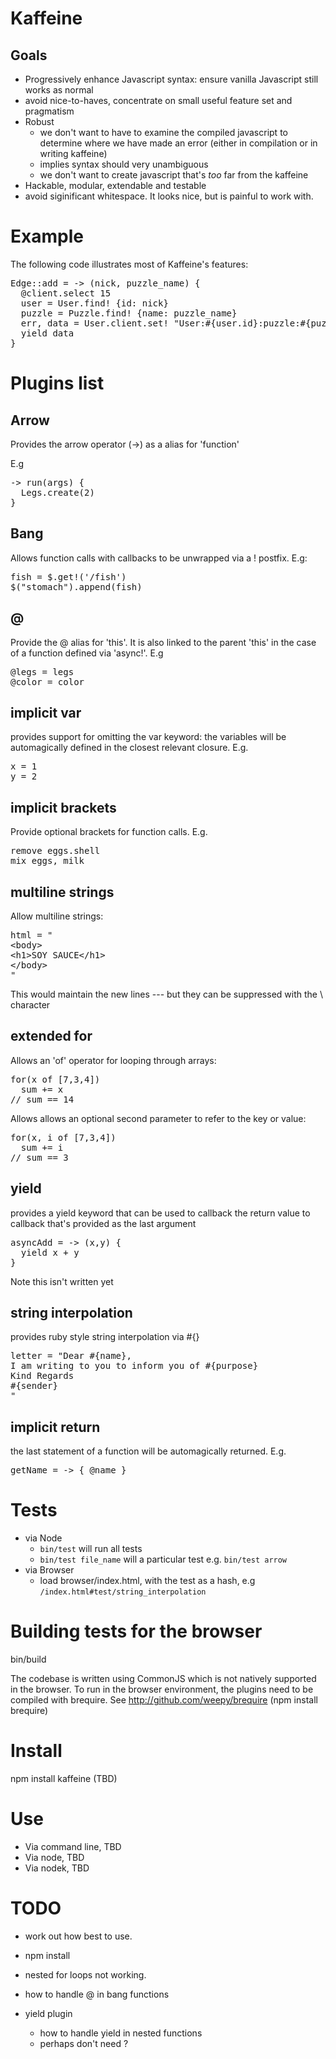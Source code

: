 Kaffeine
========

Goals
----

* Progressively enhance Javascript syntax: ensure vanilla Javascript still works as normal
* avoid nice-to-haves, concentrate on small useful feature set and pragmatism
* Robust
  - we don't want to have to examine the compiled javascript to determine where we have made an error (either in compilation or in writing kaffeine)
  - implies syntax should very unambiguous
  - we don't want to create javascript that's _too_ far from the kaffeine
* Hackable, modular, extendable and testable
* avoid siginificant whitespace. It looks nice, but is painful to work with.

Example
=======

The following code illustrates most of Kaffeine's features:
<pre>
Edge::add = -> (nick, puzzle_name) {
  @client.select 15
  user = User.find! {id: nick}
  puzzle = Puzzle.find! {name: puzzle_name}
  err, data = User.client.set! "User:#{user.id}:puzzle:#{puzzle.id}"
  yield data
}
</pre>

Plugins list
=========

Arrow
----- 

Provides the arrow operator (->) as a alias for 'function'

E.g
<pre>
-> run(args) {
  Legs.create(2)
}
</pre>

Bang
-----
Allows function calls with callbacks to be unwrapped via a ! postfix. E.g:

<pre>
fish = $.get!('/fish')
$("stomach").append(fish)
</pre>

@
--

Provide the @ alias for 'this'. It is also linked to the parent 'this' in the case of a function defined via 'async!'. E.g

<pre>
@legs = legs
@color = color
</pre>

implicit var
-----------

provides support for omitting the var keyword: the variables will be automagically defined in the closest relevant closure. E.g.

<pre>
x = 1
y = 2
</pre>
  
implicit brackets
-----------------

Provide optional brackets for function calls. E.g.

<pre>
remove eggs.shell
mix eggs, milk
</pre>
  
multiline strings
-----------------

Allow multiline strings: 

<pre>
html = "
&lt;body>
&lt;h1>SOY SAUCE&lt;/h1>
&lt;/body>
"
</pre>

This would maintain the new lines --- but they can be suppressed with the \ character 


extended for
-----------

Allows an 'of' operator for looping through arrays: 

<pre>
for(x of [7,3,4])
  sum += x
// sum == 14
</pre>
Allows allows an optional second parameter to refer to the key or value: 

<pre>
for(x, i of [7,3,4])
  sum += i
// sum == 3
</pre>

yield
-----

provides a yield keyword that can be used to callback the return value to callback that's provided as the last argument

<pre>
asyncAdd = -> (x,y) {
  yield x + y
}
</pre>

Note this isn't written yet

string interpolation
--------------------

provides ruby style string interpolation via #{}

<pre>
letter = "Dear #{name},
I am writing to you to inform you of #{purpose}
Kind Regards
#{sender}
"
</pre>

implicit return
---------------

the last statement of a function will be automagically returned. E.g.

<pre>
getName = -> { @name } 
</pre>



Tests
=====

* via Node
  - <code>bin/test</code> will run all tests
  - <code>bin/test file_name</code> will a particular test e.g. <code>bin/test arrow</code>
* via Browser
  - load browser/index.html, with the test as a hash, e.g <code>/index.html#test/string_interpolation</code>


Building tests for the browser
=====

bin/build

The codebase is written using CommonJS which is not natively supported in the browser. To run in the browser environment, the plugins need to be compiled with brequire. 
See http://github.com/weepy/brequire (npm install brequire)


Install
=======

npm install kaffeine (TBD)


Use
===

* Via command line, TBD
* Via node, TBD
* Via nodek, TBD



TODO
====

* work out how best to use.
* npm install
* nested for loops not working.
* how to handle @ in bang functions

* yield plugin
  - how to handle yield in nested functions
  - perhaps don't need ?


